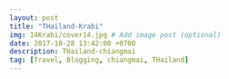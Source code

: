 ```yaml
---
layout: post
title: "THailand-Krabi"
img: 14Krabi/cover14.jpg # Add image post (optional)
date: 2017-10-28 13:42:00 +0700
description: THailand-chiangmai
tag: [Travel, Blogging, chiangmai, THailand]
---
```

